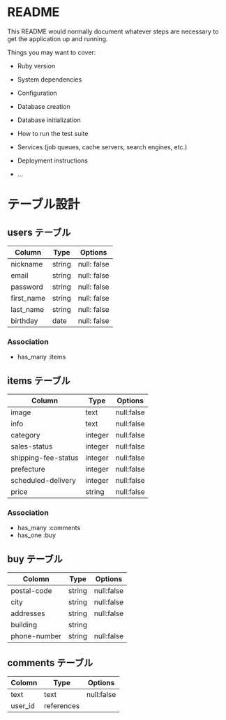# README

This README would normally document whatever steps are necessary to get the
application up and running.

Things you may want to cover:

* Ruby version

* System dependencies

* Configuration

* Database creation

* Database initialization

* How to run the test suite

* Services (job queues, cache servers, search engines, etc.)

* Deployment instructions

* ...

# テーブル設計

## users テーブル

| Column     | Type   | Options      |
| ---------- | ------ | ------------ |
| nickname   | string | null: false  |
| email      | string | null: false  |
| password   | string | null: false  |
| first_name | string | null: false  |
| last_name  | string | null: false  |
| birthday   | date   | null: false  |

### Association

- has_many :items

## items テーブル

| Column              | Type       | Options      |
| ------------------- | ---------- | ------------ |
| image               | text       | null:false   |
| info                | text       | null:false   |
| category            | integer    | null:false   |
| sales-status        | integer    | null:false   |
| shipping-fee-status | integer    | null:false   |
| prefecture          | integer    | null:false   |
| scheduled-delivery  | integer    | null:false   |
| price               | string     | null:false   |

### Association

- has_many :comments
- has_one :buy

## buy テーブル

| Colomn         | Type       | Options    |
| -------------- | ---------- | ---------- |
| postal-code    | string     | null:false |
| city           | string     | null:false |
| addresses      | string     | null:false |
| building       | string     |            |
| phone-number   | string     | null:false |

## comments テーブル

| Colomn  | Type       | Options    |
| ------- | ---------- | ---------- |
| text    | text       | null:false |
| user_id | references |            |